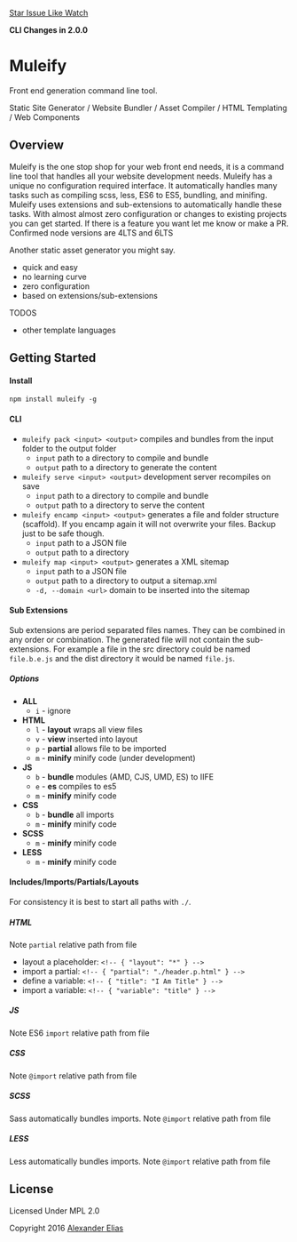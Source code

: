 [Star Issue Like Watch](https://github.com/AlexanderElias/muleify)

**CLI Changes in 2.0.0**

# Muleify #

Front end generation command line tool.

Static Site Generator / Website Bundler / Asset Compiler / HTML Templating / Web Components


## Overview ##
Muleify is the one stop shop for your web front end needs, it is a command line tool that handles all your website development needs. Muleify has a unique no configuration required interface. It automatically handles many tasks such as compiling scss, less, ES6 to ES5, bundling, and minifing. Muleify uses extensions and sub-extensions to automatically handle these tasks. With almost almost zero configuration or changes to existing projects you can get started. If there is a feature you want let me know or make a PR. Confirmed node versions are 4LTS and 6LTS

Another static asset generator you might say.
- quick and easy
- no learning curve
- zero configuration
- based on extensions/sub-extensions

TODOS
- other template languages

## Getting Started ##

#### Install ####
`npm install muleify -g`


#### CLI ####
- `muleify pack <input> <output>` compiles and bundles from the input folder to the output folder
	- `input` path to a directory to compile and bundle
	- `output` path to a directory to generate the content
- `muleify serve <input> <output>` development server recompiles on save
	- `input` path to a directory to compile and bundle
	- `output` path to a directory to serve the content
- `muleify encamp <input> <output>` generates a file and folder structure (scaffold). If you encamp again it will not overwrite your files. Backup just to be safe though.
	- `input` path to a JSON file
	- `output` path to a directory
- `muleify map <input> <output>` generates a XML sitemap
	- `input` path to a JSON file
	- `output` path to a directory to output a sitemap.xml
	- `-d, --domain <url>` domain to be inserted into the sitemap


#### Sub Extensions ####
Sub extensions are period separated files names. They can be combined in any order or combination. The generated file will not contain the sub-extensions. For example a file in the src directory could be named `file.b.e.js` and the dist directory it would be named `file.js`.

##### Options #####
- **ALL**
	- `i` - ignore
- **HTML**
	- `l` - **layout** wraps all view files
	- `v` - **view** inserted into layout
	- `p` - **partial** allows file to be imported
	- `m` - **minify** minify code (under development)
- **JS**
	- `b` - **bundle** modules (AMD, CJS, UMD, ES) to IIFE
	- `e` - **es** compiles to es5
	- `m` - **minify** minify code
- **CSS**
	- `b` - **bundle** all imports
	- `m` - **minify** minify code
- **SCSS**
	- `m` - **minify** minify code
- **LESS**
	- `m` - **minify** minify code

#### Includes/Imports/Partials/Layouts ####
For consistency it is best to start all paths with `./`.

##### HTML #####
Note `partial` relative path from file

- layout a placeholder: `<!-- { "layout": "*" } -->`
- import a partial: `<!-- { "partial": "./header.p.html" } -->`
- define a variable: `<!-- { "title": "I Am Title" } -->`
- import a variable: `<!-- { "variable": "title" } -->`

##### JS #####
Note ES6 `import` relative path from file

##### CSS #####
Note `@import` relative path from file

##### SCSS #####
Sass automatically bundles imports.
Note `@import` relative path from file

##### LESS #####
Less automatically bundles imports.
Note `@import` relative path from file


## License ##
Licensed Under MPL 2.0

Copyright 2016 [Alexander Elias](https://github.com/AlexanderElias/)
